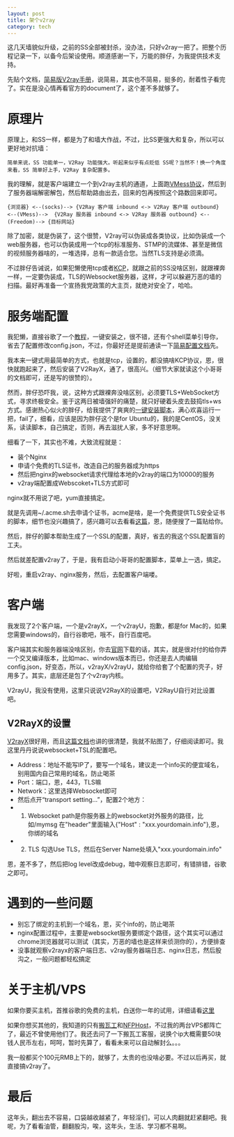 ```yaml
---
layout: post
title: 架个v2ray
category: tech
---
```


这几天墙貌似升级，之前的SS全部被封杀，没办法，只好v2ray一把了。把整个历程记录一下，以备今后架设使用。顺道感谢一下，万能的胖仔，为我提供技术支持。

先贴个文档，[简易版V2ray手册](https://toutyrater.github.io/)，说简易，其实也不简易，挺多的，耐着性子看完了。实在是没心情再看官方的document了，这个差不多就够了。

# 原理片

原理上，和SS一样，都是为了和墙大作战，不过，比SS更强大和复杂，所以可以更好地对抗墙：

```
简单来说，SS 功能单一，V2Ray 功能强大。听起来似乎有点贬低 SS呢？当然不！换一个角度来看，SS 简单好上手，V2Ray 复杂配置多。
```

我的理解，就是客户端建立一个到v2ray主机的通道，上面跑[VMess协议](https://toutyrater.github.io/basic/vmess.html)，然后到了服务器端解密解包，然后帮助路由出去，回来的包再按照这个路数回来即可。

```
{浏览器} <--(socks)--> {V2Ray 客户端 inbound <-> V2Ray 客户端 outbound} <--(VMess)-->  {V2Ray 服务器 inbound <-> V2Ray 服务器 outbound} <--(Freedom)--> {目标网站}
```

除了加密，就是伪装了，这个很赞，V2ray可以伪装成各类协议，比如伪装成一个web服务器，也可以伪装成用一个tcp的标准服务、STMP的流媒体、甚至是微信的视频服务器啥的，一堆选择，总有一款适合您。当然TLS支持是必须滴。

不过胖仔告诫说，如果犯懒使用tcp或者[KCP](https://toutyrater.github.io/advanced/mkcp.html)，就跟之前的SS没啥区别，就跟裸奔一样，一定要伪装成，TLS的Websocket服务器，这样，才可以躲避万恶的墙的扫描。最好再准备一个宣扬我党政策的大主页，就绝对安全了，哈哈。

# 服务端配置

我犯懒，直接谷歌了一个[教程](https://233v2.com/post/16/)，一键安装之，很不错，还有个shell菜单引导你，省去了配置修改config.json，不过，你最好还是提前通读一下[简易配置文档](https://toutyrater.github.io/)先。

我本来一键式用最简单的方式，也就是tcp，设置的，都没搞啥KCP协议，恩，很快就跑起来了，然后安装了V2RayX，通了，很高兴。（细节大家就读这个小哥哥的文档即可，还是写的很赞的）。

然而，胖仔恐吓我，说，这种方式跟裸奔没啥区别，必须要TLS+WebSocket方式，寻求终极安全。鉴于这两日被墙强奸的痛楚，就只好硬着头皮去鼓捣tls+ws方式。感谢热心似火的胖仔，给我提供了爽爽的[一键安装脚本](/assets/installtlscert.sh)，满心欢喜运行一把，fail了，细看，应该是因为胖仔这个是for Ubuntu的，我的是CentOS，没关系，读读脚本，自己搞定，否则，再去滋扰人家，多不好意思啊。

细看了一下，其实也不难，大致流程就是：
- 装个Nginx
- 申请个免费的TLS证书，改造自己的服务器成为https
- 然后把nginx的websocket请求代理给本地的v2ray的端口为10000的服务
- v2ray端配置成Webscoket+TLS方式即可

nginx就不用说了吧，yum直接搞定。

就是先调用~/.acme.sh去申请个证书，acme是啥，是一个免费提供TLS安全证书的脚本，细节也没兴趣搞了，感兴趣可以去看看[这篇](https://moe.best/tutorial/acme-le-wc.html)，恩，随便搜了一篇贴给你。

然后，胖仔的脚本帮助生成了一个SSL的配置，真好，省去的我这个SSL配置盲的工夫。

然后就差配置v2ray了，于是，我有启动小哥哥的配置脚本，菜单上一选，搞定。

好啦，重启v2ray、nginx服务，然后，去配置客户端喽。

# 客户端
我发现了2个客户端，一个是v2rayX，一个v2rayU，抱歉，都是for Mac的，如果您需要windows的，自行谷歌吧，哦不，自行百度吧。

客户端其实和服务器端没啥区别，你去[官网](https://github.com/v2ray/v2ray-core/releases)下载的话，其实，就是很对付的给你弄一个交叉编译版本，比如mac、windows版本而已，你还是去人肉编辑config.json，好变态，所以，v2rayX/v2rayU，就给你给套了个配置的壳子，好用多了。其实，底层还是包了个v2ray内核。

V2rayU，我没有使用，这里只说说V2RayX的设置吧，V2RayU自行对比设置吧。

## V2RayX的设置

[V2rayX](https://233v2.com/post/9/)很好用，而且[这篇文档](https://233v2.com/post/9/)也讲的很清楚，我就不贴图了，仔细阅读即可。我这里丹丹说说websocket+TSL的配置吧。

- Address：地址不能写IP了，要写一个域名，建议走一个info买的便宜域名，别用国内自己常用的域名，防止喝茶
- Port：端口，恩，443，TLS嘛
- Network：这里选择Websocket即可
- 然后点开“transport setting...”，配置2个地方：
- 1. Websocket
	path是你服务器上的websocket对外服务的路径，比如/mymsg
	在"header"里面输入{"Host" : "xxx.yourdomain.info"},恩，你绑的域名
- 2. TLS
	勾选Use TLS，然后在Server Name处填入"xxx.yourdomain.info"

恩，差不多了，然后把log level改成debug，暗中观察日志即可，有错排错，谷歌之即可。

# 遇到的一些问题

- 别忘了绑定的主机到一个域名，恩，买个info的，防止喝茶
- nginx配置过程中，主要是websocket服务要绑定个路径，这个其实可以通过chrome浏览器就可以测试（其实，万恶的墙也是这样来侦测你的），方便排查
- 没事就观察v2rayx的客户端日志、v2ray服务器端日志、nginx日志，然后股沟之，一般问题都轻松搞定

# 关于主机/VPS

如果你要买主机，首推谷歌的免费的主机，白送你一年的试用，详细请看[这里](https://www.vediotalk.com/?p=2798)

如果你想买其他的，我知道的只有[搬瓦工](https://bandwagonhost.com/)和[NFPHost](https://www.nfphosting.com/)，不过我的两台VPS都阵亡了，最近不曾使用他们了。我还去问了一下搬瓦工客服，说换个ip大概需要50块钱人民币左右，呵呵，暂时先算了，看看未来可以自动解封么。。。

我一般都买个100元RMB上下的，就够了，太贵的也没啥必要。不过以后再买，就直接搞v2ray了。

# 最后

这年头，翻出去不容易，口袋越收越紧了，年轻淫们，可以人肉翻就赶紧翻吧。我呢，为了看看油管，翻翻股沟，唉，这年头，生活、学习都不易啊。